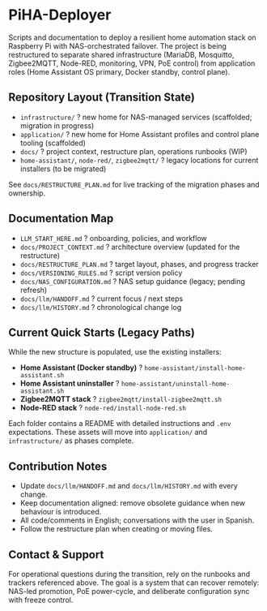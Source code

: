 # PiHA-Deployer

Scripts and documentation to deploy a resilient home automation stack on Raspberry Pi with NAS-orchestrated failover. The project is being restructured to separate shared infrastructure (MariaDB, Mosquitto, Zigbee2MQTT, Node-RED, monitoring, VPN, PoE control) from application roles (Home Assistant OS primary, Docker standby, control plane).

## Repository Layout (Transition State)
- `infrastructure/` ? new home for NAS-managed services (scaffolded; migration in progress)
- `application/` ? new home for Home Assistant profiles and control plane tooling (scaffolded)
- `docs/` ? project context, restructure plan, operations runbooks (WIP)
- `home-assistant/`, `node-red/`, `zigbee2mqtt/` ? legacy locations for current installers (to be migrated)

See `docs/RESTRUCTURE_PLAN.md` for live tracking of the migration phases and ownership.

## Documentation Map
- `LLM_START_HERE.md` ? onboarding, policies, and workflow
- `docs/PROJECT_CONTEXT.md` ? architecture overview (updated for the restructure)
- `docs/RESTRUCTURE_PLAN.md` ? target layout, phases, and progress tracker
- `docs/VERSIONING_RULES.md` ? script version policy
- `docs/NAS_CONFIGURATION.md` ? NAS setup guidance (legacy; pending refresh)
- `docs/llm/HANDOFF.md` ? current focus / next steps
- `docs/llm/HISTORY.md` ? chronological change log

## Current Quick Starts (Legacy Paths)
While the new structure is populated, use the existing installers:
- **Home Assistant (Docker standby)** ? `home-assistant/install-home-assistant.sh`
- **Home Assistant uninstaller** ? `home-assistant/uninstall-home-assistant.sh`
- **Zigbee2MQTT stack** ? `zigbee2mqtt/install-zigbee2mqtt.sh`
- **Node-RED stack** ? `node-red/install-node-red.sh`

Each folder contains a README with detailed instructions and `.env` expectations. These assets will move into `application/` and `infrastructure/` as phases complete.

## Contribution Notes
- Update `docs/llm/HANDOFF.md` and `docs/llm/HISTORY.md` with every change.
- Keep documentation aligned: remove obsolete guidance when new behaviour is introduced.
- All code/comments in English; conversations with the user in Spanish.
- Follow the restructure plan when creating or moving files.

## Contact & Support
For operational questions during the transition, rely on the runbooks and trackers referenced above. The goal is a system that can recover remotely: NAS-led promotion, PoE power-cycle, and deliberate configuration sync with freeze control.
